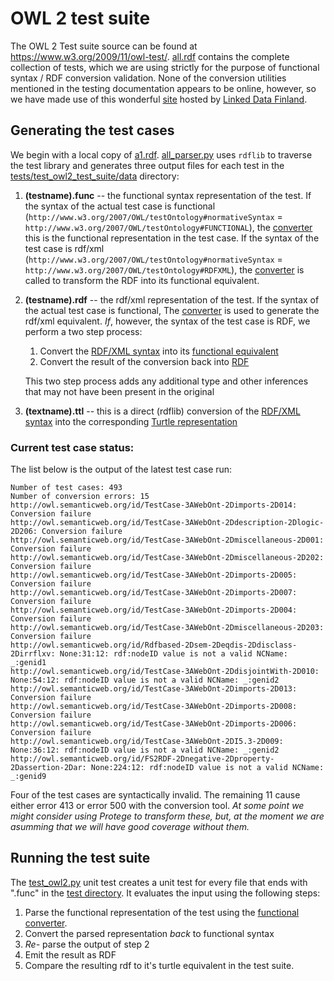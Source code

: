 # OWL 2 test suite
The OWL 2 Test suite source can be found at https://www.w3.org/2009/11/owl-test/.  [all.rdf](https://www.w3.org/2009/11/owl-test/all.rdf)
contains the complete collection of tests, which we are using strictly for the purpose of functional syntax / RDF conversion
validation.  None of the conversion utilities mentioned in the testing documentation appears to be online, however,
so we have made use of this wonderful [site](http://www.ldf.fi/service/owl-converter/) hosted by [Linked Data Finland](http://www.ldf.fi/).

## Generating the test cases
We begin with a local copy of [a1.rdf](tests/data/all.rdf).  [all_parser.py](tests/test_owl2_test_suite/all_parser.py)
uses `rdflib` to traverse the test library and generates three output files for each test in the [tests/test_owl2_test_suite/data](tests/test_owl2_test_suite/data)
directory:

1) **(testname).func** -- the functional syntax representation of the test.  If the syntax of the actual test case is functional (`http://www.w3.org/2007/OWL/testOntology#normativeSyntax` = `http://www.w3.org/2007/OWL/testOntology#FUNCTIONAL`), the
[converter](http://www.ldf.fi/service/owl-converter/) this is the functional representation in the test case.  If the
syntax of the test case is rdf/xml (`http://www.w3.org/2007/OWL/testOntology#normativeSyntax` = `http://www.w3.org/2007/OWL/testOntology#RDFXML`), 
the [converter](http://www.ldf.fi/service/owl-converter/) is called to transform the RDF into its functional equivalent.
2) **(testname).rdf** -- the rdf/xml representation of the test.  If the syntax of the actual test case is functional, The
[converter](http://www.ldf.fi/service/owl-converter/) is used to generate the rdf/xml equivalent.  *If*, however, the
syntax of the test case is RDF, we perform a two step process:
   1) Convert the [RDF/XML syntax](https://www.w3.org/TR/2012/REC-owl2-mapping-to-rdf-20121211/) into its [functional equivalent](https://www.w3.org/TR/owl2-syntax/)
   2) Convert the result of the conversion back into [RDF](https://www.w3.org/TR/2012/REC-owl2-mapping-to-rdf-20121211/)
  
   This two step process adds any additional type and other inferences that may not have been present in the original
3) **(textname).ttl** -- this is a direct (rdflib) conversion of the [RDF/XML syntax](https://www.w3.org/TR/2012/REC-owl2-mapping-to-rdf-20121211/)
 into the corresponding [Turtle representation](https://www.w3.org/TR/turtle/)
 
 ### Current test case status:
 
 The list below is the output of the latest test case run:
 
    Number of test cases: 493
    Number of conversion errors: 15
	http://owl.semanticweb.org/id/TestCase-3AWebOnt-2Dimports-2D014: Conversion failure
	http://owl.semanticweb.org/id/TestCase-3AWebOnt-2Ddescription-2Dlogic-2D206: Conversion failure
	http://owl.semanticweb.org/id/TestCase-3AWebOnt-2Dmiscellaneous-2D001: Conversion failure
	http://owl.semanticweb.org/id/TestCase-3AWebOnt-2Dmiscellaneous-2D202: Conversion failure
	http://owl.semanticweb.org/id/TestCase-3AWebOnt-2Dimports-2D005: Conversion failure
	http://owl.semanticweb.org/id/TestCase-3AWebOnt-2Dimports-2D007: Conversion failure
	http://owl.semanticweb.org/id/TestCase-3AWebOnt-2Dimports-2D004: Conversion failure
	http://owl.semanticweb.org/id/TestCase-3AWebOnt-2Dmiscellaneous-2D203: Conversion failure
	http://owl.semanticweb.org/id/Rdfbased-2Dsem-2Deqdis-2Ddisclass-2Dirrflxv: None:31:12: rdf:nodeID value is not a valid NCName: _:genid1
	http://owl.semanticweb.org/id/TestCase-3AWebOnt-2DdisjointWith-2D010: None:54:12: rdf:nodeID value is not a valid NCName: _:genid2
	http://owl.semanticweb.org/id/TestCase-3AWebOnt-2Dimports-2D013: Conversion failure
	http://owl.semanticweb.org/id/TestCase-3AWebOnt-2Dimports-2D008: Conversion failure
	http://owl.semanticweb.org/id/TestCase-3AWebOnt-2Dimports-2D006: Conversion failure
	http://owl.semanticweb.org/id/TestCase-3AWebOnt-2DI5.3-2D009: None:36:12: rdf:nodeID value is not a valid NCName: _:genid2
	http://owl.semanticweb.org/id/FS2RDF-2Dnegative-2Dproperty-2Dassertion-2Dar: None:224:12: rdf:nodeID value is not a valid NCName: _:genid9

Four of the test cases are syntactically invalid.  The remaining 11 cause either error 413 or error 500 with the 
conversion tool.  *At some point we might consider using Protege to transform these, but, at the moment we are asumming
that we will have good coverage without them.*

## Running the test suite
The [test_owl2.py](tests/test_owl2_test_suite/test_owl2.py) unit test creates a unit test for every file that ends with 
".func" in the [test directory](tests/test_owl2_test_suite/data).  It evaluates the input using the following steps:
1) Parse the functional representation of the test using the [functional converter](funowl/converters/functional_converter.py).
2) Convert the parsed representation *back* to functional syntax
3) *Re-* parse the output of step 2 
4) Emit the result as RDF
5) Compare the resulting rdf to it's turtle equivalent in the test suite.